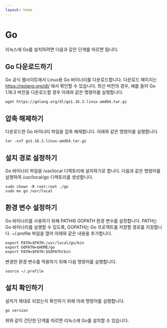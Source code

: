 ```yaml
---
layout: home
---
```


# Go
리눅스에 Go를 설치하려면 다음과 같은 단계를 따르면 됩니다.

## Go 다운로드하기
Go 공식 웹사이트에서 Linux용 Go 바이너리를 다운로드합니다. 다운로드 페이지는 https://golang.org/dl/ 에서 확인할 수 있습니다. 최신 버전의 경우, 예를 들어 Go 1.16.3 버전을 다운로드할 경우 아래와 같은 명령어를 실행합니다.

```
wget https://golang.org/dl/go1.16.3.linux-amd64.tar.gz

```

## 압축 해제하기
다운로드한 Go 바이너리 파일을 압축 해제합니다. 아래와 같은 명령어를 실행합니다.  

```
tar -xvf go1.16.3.linux-amd64.tar.gz
```

## 설치 경로 설정하기
Go 바이너리 파일을 /usr/local 디렉토리에 설치하기로 합니다. 다음과 같은 명령어를 실행하여 /usr/local/go 디렉토리를 생성합니다.  
```
sudo chown -R root:root ./go
sudo mv go /usr/local
```

## 환경 변수 설정하기
Go 바이너리를 사용하기 위해 PATH와 GOPATH 환경 변수를 설정합니다. PATH는 Go 바이너리를 실행할 수 있도록, GOPATH는 Go 프로젝트를 저장할 경로를 지정합니다. ~/.profile 파일을 열어 아래와 같은 내용을 추가합니다.

```
export PATH=$PATH:/usr/local/go/bin
export GOPATH=$HOME/go
export PATH=$PATH:$GOPATH/bin

```

변경한 환경 변수를 적용하기 위해 다음 명령어를 실행합니다.

```
source ~/.profile
```

## 설치 확인하기
설치가 제대로 되었는지 확인하기 위해 아래 명령어를 실행합니다.

```
go version
```

위와 같이 간단한 단계를 따르면 리눅스에 Go를 설치할 수 있습니다.